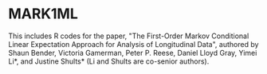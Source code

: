 # MARK1ML
This includes R codes for the paper, "The First-Order Markov Conditional Linear Expectation Approach for Analysis of Longitudinal Data", authored by Shaun Bender, Victoria Gamerman, Peter P. Reese, Daniel Lloyd Gray,  Yimei Li*, and Justine Shults* (Li and Shults are co-senior authors).
